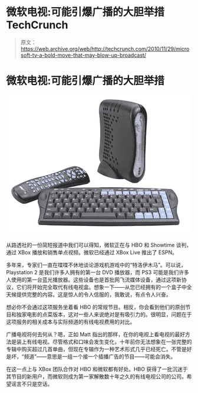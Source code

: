 # 微软电视:可能引爆广播的大胆举措 TechCrunch

> 原文：<https://web.archive.org/web/http://techcrunch.com/2010/11/29/microsoft-tv-a-bold-move-that-may-blow-up-broadcast/>

# 微软电视:可能引爆广播的大胆举措

![](img/e1c218e327ddb400e2f792bb6b3c8cca.png)

从路透社的一份简短报道中我们可以得知，微软正在与 HBO 和 Showtime 谈判，通过 XBox 播放和销售单点视频。微软已经通过 XBox Live 推出了 ESPN。

多年来，专家们一直在喋喋不休地谈论游戏机游戏中的“特洛伊木马”。可以说，Playstation 2 是我们许多人拥有的第一台 DVD 播放器，而 PS3 可能是我们许多人使用的第一台蓝光播放器。这些设备也是首批网飞流媒体设备，通过这项新协议，它们将开始完全取代有线电视盒。想象一下——从您已经拥有的一个盒子中全天候提供完整的内容。这是惊人的令人信服的，我敢说，有点令人兴奋。

想必你不会通过这项服务坐着看 HBO 的常规节目。相反，你会看到他们的原创节目和独家电影的点菜版本，这对一些人来说绝对是有吸引力的。很明显，问题在于这项服务的相关成本与实际频道的有线电视费用的对比。

广播电视将何去何从？嗯，正如 Matt 指出的那样，在你的电视上看电视的最好方法是装上有线电视。尽管格式和口味会发生变化，十年前你无法想象在一张完整的专辑中购买超过几首单曲，但现在专辑作为一种艺术形式几乎已经死亡。不管是好是坏，“频道”——意思是一组一个接一个插播广告的节目——可能会消失。

在这一点上与 XBox 团队合作对 HBO 和微软都有好处。HBO 获得了一批沉迷于其节目的新用户，而微软则成为第一家解散数十年之久的有线电视公司的公司。希望谣言不只是空话。